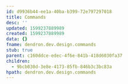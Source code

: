 ```yaml
---
id: d9936b44-ee1a-40ba-b399-72e797297018
title: Commands
desc: ''
updated: 1599237889989
created: 1599237889989
data: {}
fname: dendron.dev.design.commands
stub: true
parent: c160ddce-edec-4f6e-841b-418d6030fa37
children:
  - 9bcb030d-3e8e-4173-85fb-846b3c3bc83a
hpath: dendron.dev.design.commands
---
```


